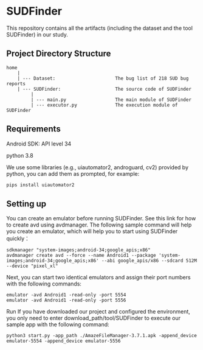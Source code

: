 # SUDFinder

This repository contains all the artifacts (including the dataset and the tool SUDFinder) in our study.

## Project Directory Structure

```
home
    |
    | --- Dataset:                      The bug list of 218 SUD bug reports
    | --- SUDFinder:                    The source code of SUDFinder
         |
         | --- main.py                  The main module of SUDFinder
         | --- executor.py              The execution module of SUDFinder
```

## Requirements

Android SDK: API level 34

python 3.8

We use some libraries (e.g., uiautomator2, androguard, cv2) provided by python, you can add them as prompted, for example:

```python
pips install uiautomator2
```
## Setting up

You can create an emulator before running SUDFinder. See this link for how to create avd using avdmanager. The following sample command will help you create an emulator, which will help you to start using SUDFinder quickly：

```
sdkmanager "system-images;android-34;google_apis;x86"
avdmanager create avd --force --name Android1 --package 'system-images;android-34;google_apis;x86' --abi google_apis/x86 --sdcard 512M --device "pixel_xl"
```

Next, you can start two identical emulators and assign their port numbers with the following commands:

```
emulator -avd Android1 -read-only -port 5554
emulator -avd Android1 -read-only -port 5556
```

Run
If you have downloaded our project and configured the environment, you only need to enter download_path/tool/SUDFinder to execute our sample app with the following command:

```
python3 start.py -app_path ./AmazeFileManager-3.7.1.apk -append_device emulator-5554 -append_device emulator-5556
```
